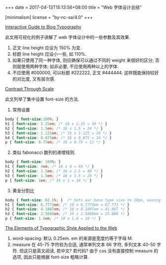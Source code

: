 +++
date = 2017-04-13T15:13:56+08:00
title = "Web 字体设计总结"

[minimalism]
    license = "by-nc-sa/4.0"
+++

[Interactive Guide to Blog Typography](http://www.kaikkonendesign.fi/typography/)

此文用可视化的例子讲解了 web 字体设计中的一些参数及其效果.
1. 正文 line height 应设为 150% 为宜.
2. 标题 line height 应设小一些, 如 110%.
3. 如果只使用了同一种字体, 则应确保可以通过不同的 weight 来很好的区分;
否则就使用两种字体; 如非必要, 不应使用两种以上的字体.
4. 不应使用 #000000, 可以标题 #222222, 正文 #444444. 这样既能保持较好的对比度,
又有层次感.


[Contrast Through Scale](http://typecast.com/blog/contrast-through-scale)

此文列举了集中设置 font-size 的方法.
1. 常用设置

``` css
body { font-size:100%; }
h1 { font-size: 2.25em; /* 16 x 2.25 = 36 */ }
h2 { font-size: 1.5em; /* 16 x 1.5 = 24 */ }
h3 { font-size: 1.125em; /* 16 x 1.125 = 18 */ }
h4 { font-size: 0.875em; /* 16 x 0.875 = 14 */ }
p { font-size: 0.75em; /* 16 x 0.75 = 12 */ }
```

2. 类似 fabonacci 数列的递增规则. 

``` css
body { font-size: 100%; }
h1 { font-size: 4em; /* 16 x 4 = 64 */ }
h2 { font-size: 2.5em; /* 16 x 2.5 = 40 */ }
h3 { font-size: 1.5em; /* 16 x 1.5 = 24 */ }
p { font-size: 1em; /* 16 x 1 = 16 */ }
```

3. 黄金分割比

``` css
body { font-size: 62.5%; }  /* Sets our base type size to 10px, easing the maths. */
h1 { font-size: 6.7773em; /* 10 x 6.7773em = 67.773 */ }
h2 { font-size: 4.1887em; /* 10 x 4.1887em = 41.887 */ }
h3 { font-size: 2.5888em; /* 10 x 2.5888em = 25.888 */ }
p { font-size: 1.6em; /* 10 x 1.6 = 16 */ }
```

[The Elements of Typographic Style Applied to the Web](http://webtypography.net/)

1. word-spacing: 默认 0.25em. em 的来源是宽度约等于字母 M.
2. measure 在 45-75 字符较为合适, 通常单列文本 66 字符, 多列文本 40-50 字符.
但这只是英文阅读, 若中文? 若代码?
由于 css 没有直接控制 measure 的选项, 因此只能根据 font-size 粗略计算.
